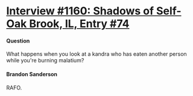 # [Interview #1160: Shadows of Self-Oak Brook, IL, Entry #74](https://www.theoryland.com/intvmain.php?i=1160#74)

#### Question

What happens when you look at a kandra who has eaten another person while you're burning malatium?

#### Brandon Sanderson

RAFO.

